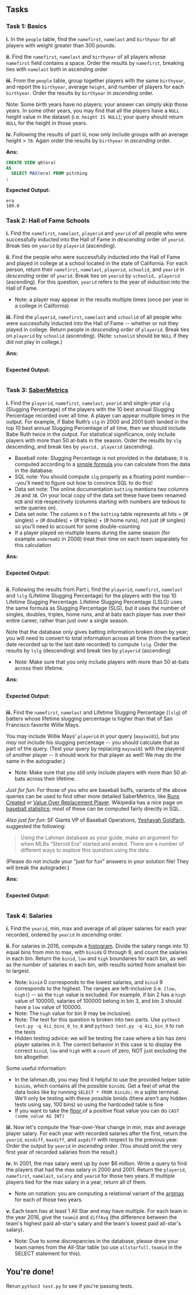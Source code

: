 ## Tasks

### Task 1: **Basics**

**i.** In the `people` table, find the `namefirst`, `namelast` and `birthyear` for all players with weight greater than 300 pounds.

**ii.** Find the `namefirst`, `namelast` and `birthyear` of all players whose `namefirst` field contains a space. Order the results by `namefirst`, breaking ties with `namelast` both in ascending order

**iii.** From the `people` table, group together players with the same `birthyear`, and report the `birthyear`, average `height`, and number of players for each `birthyear`. Order the results by `birthyear` in _ascending_ order.

Note: Some birth years have no players; your answer can simply skip those years. In some other years, you may find that all the players have a `NULL` height value in the dataset (i.e. `height IS NULL`); your query should return `NULL` for the height in those years.

**iv.** Following the results of part iii, now only include groups with an average height > `70`. Again order the results by `birthyear` in _ascending_ order.

**Ans:**
```sql
CREATE VIEW q0(era)
AS
  SELECT MAX(era) FROM pitching
;
```

**Expected Output:**
```
era
189.0
```

### Task 2: **Hall of Fame Schools**

**i.** Find the `namefirst`, `namelast`, `playerid` and `yearid` of all people who were successfully inducted into the Hall of Fame in _descending_ order of `yearid`. Break ties on `yearid` by `playerid` (ascending).

**ii.** Find the people who were successfully inducted into the Hall of Fame and played in college at a school located in the state of California. For each person, return their `namefirst`, `namelast`, `playerid`, `schoolid`, and `yearid` in _descending_ order of `yearid`. Break ties on `yearid` by `schoolid, playerid` (ascending). For this question, `yearid` refers to the year of induction into the Hall of Fame.

* Note: a player may appear in the results multiple times (once per year in a college in California).

**iii.** Find the `playerid`, `namefirst`, `namelast` and `schoolid` of all people who were successfully inducted into the Hall of Fame -- whether or not they played in college. Return people in _descending_ order of `playerid`. Break ties on `playerid` by `schoolid` (ascending). (Note: `schoolid` should be `NULL` if they did not play in college.)

**Ans:**
```sql

```

**Expected Output:**
```

```

### Task 3: [**SaberMetrics**](https://en.wikipedia.org/wiki/Sabermetrics)

**i.** Find the `playerid`, `namefirst`, `namelast`, `yearid` and single-year `slg` (Slugging Percentage) of the players with the 10 best annual Slugging Percentage recorded over all time. A player can appear multiple times in the output. For example, if Babe Ruth’s `slg` in 2000 and 2001 both landed in the top 10 best annual Slugging Percentage of all time, then we should include Babe Ruth twice in the output. For statistical significance, only include players with more than 50 at-bats in the season. Order the results by `slg` descending, and break ties by `yearid, playerid` (ascending).

* Baseball note: Slugging Percentage is not provided in the database; it is computed according to a [simple formula](https://en.wikipedia.org/wiki/Slugging\_percentage) you can calculate from the data in the database.
* SQL note: You should compute `slg` properly as a floating point number---you'll need to figure out how to convince SQL to do this!
* Data set note: The online documentation `batting` mentions two columns `2B` and `3B`. On your local copy of the data set these have been renamed `H2B` and `H3B` respectively (columns starting with numbers are tedious to write queries on).
* Data set note: The column `H` o f the `batting` table represents all hits = (# singles) + (# doubles) + (# triples) + (# home runs), not just (# singles) so you’ll need to account for some double-counting
* If a player played on multiple teams during the same season (for example `anderma02` in 2006) treat their time on each team separately for this calculation

**Ans:**
```sql

```

**Expected Output:**
```

```

**ii.** Following the results from Part i, find the `playerid`, `namefirst`, `namelast` and `lslg` (Lifetime Slugging Percentage) for the players with the top 10 Lifetime Slugging Percentage. Lifetime Slugging Percentage (LSLG) uses the same formula as Slugging Percentage (SLG), but it uses the number of singles, doubles, triples, home runs, and at bats each player has over their entire career, rather than just over a single season.

Note that the database only gives batting information broken down by year; you will need to convert to total information across all time (from the earliest date recorded up to the last date recorded) to compute `lslg`. Order the results by `lslg` (descending) and break ties by `playerid` (ascending)

* Note: Make sure that you only include players with more than 50 at-bats across their lifetime.

**Ans:**
```sql

```

**Expected Output:**
```

```

**iii.** Find the `namefirst`, `namelast` and Lifetime Slugging Percentage (`lslg`) of batters whose lifetime slugging percentage is higher than that of San Francisco favorite Willie Mays.

You may include Willie Mays' `playerid` in your query (`mayswi01`), but you _may not_ include his slugging percentage -- you should calculate that as part of the query. (Test your query by replacing `mayswi01` with the playerid of another player -- it should work for that player as well! We may do the same in the autograder.)

* Note: Make sure that you still only include players with more than 50 at-bats across their lifetime.

_Just for fun_: For those of you who are baseball buffs, variants of the above queries can be used to find other more detailed SaberMetrics, like [Runs Created](https://en.wikipedia.org/wiki/Runs\_created) or [Value Over Replacement Player](https://en.wikipedia.org/wiki/Value\_over\_replacement\_player). Wikipedia has a nice page on [baseball statistics](https://en.wikipedia.org/wiki/Baseball\_statistics); most of these can be computed fairly directly in SQL.

_Also just for fun_: SF Giants VP of Baseball Operations, [Yeshayah Goldfarb](https://www.mlb.com/giants/team/front-office/yeshayah-goldfarb), suggested the following:

> Using the Lahman database as your guide, make an argument for when MLBs “Steroid Era” started and ended. There are a number of different ways to explore this question using the data.

(Please do not include your "just for fun" answers in your solution file! They will break the autograder.)

**Ans:**
```sql

```

**Expected Output:**
```

```

### Task 4: **Salaries**

**i.** Find the `yearid`, min, max and average of all player salaries for each year recorded, ordered by `yearid` in _ascending_ order.

**ii.** For salaries in 2016, compute a [histogram](https://en.wikipedia.org/wiki/Histogram). Divide the salary range into 10 equal bins from min to max, with `binid`s 0 through 9, and count the salaries in each bin. Return the `binid`, `low` and `high` boundaries for each bin, as well as the number of salaries in each bin, with results sorted from smallest bin to largest.

* Note: `binid` 0 corresponds to the lowest salaries, and `binid` 9 corresponds to the highest. The ranges are left-inclusive (i.e. `[low, high)`) -- so the `high` value is excluded. For example, if bin 2 has a `high` value of 100000, salaries of 100000 belong in bin 3, and bin 3 should have a `low` value of 100000.
* Note: The `high` value for bin 9 may be inclusive).
* Note: The test for this question is broken into two parts. Use `python3 test.py -q 4ii_bins_0_to_8` and `python3 test.py -q 4ii_bin_9` to run the tests
* Hidden testing advice: we will be testing the case where a bin has zero player salaries in it. The correct behavior in this case is to display the correct `binid`, `low` and `high` with a `count` of zero, NOT just excluding the bin altogether.

Some useful information:

* In the lahman.db, you may find it helpful to use the provided helper table `binids`, which contains all the possible `binid`s. Get a feel of what the data looks like by running `SELECT * FROM binids;` in a sqlite terminal. We'll only be testing with these possible binids (there aren't any hidden tests using say, 100 bins) so using the hardcoded table is fine
* If you want to take the [floor ](https://en.wikipedia.org/wiki/Floor\_and\_ceiling\_functions)of a positive float value you can do `CAST (some_value AS INT)`

**iii.** Now let's compute the Year-over-Year change in min, max and average player salary. For each year with recorded salaries after the first, return the `yearid`, `mindiff`, `maxdiff`, and `avgdiff` with respect to the previous year. Order the output by `yearid` in _ascending_ order. (You should omit the very first year of recorded salaries from the result.)

**iv.** In 2001, the max salary went up by over $6 million. Write a query to find the players that had the max salary in 2000 and 2001. Return the `playerid`, `namefirst`, `namelast`, `salary` and `yearid` for those two years. If multiple players tied for the max salary in a year, return all of them.

* Note on notation: you are computing a relational variant of the [argmax](https://en.wikipedia.org/wiki/Arg\_max) for each of those two years.

**v.** Each team has at least 1 All Star and may have multiple. For each team in the year 2016, give the `teamid` and `diffAvg` (the difference between the team's highest paid all-star's salary and the team's lowest paid all-star's salary).

* Note: Due to some discrepancies in the database, please draw your team names from the All-Star table (so use `allstarfull.teamid` in the SELECT statement for this).

## You're done!

Rerun `python3 test.py` to see if you're passing tests.
